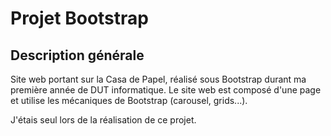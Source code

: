 # Projet Bootstrap

## Description générale

Site web portant sur la Casa de Papel, réalisé sous Bootstrap durant ma première année de DUT informatique. Le site web est composé d'une page et utilise les mécaniques de Bootstrap (carousel, grids...).

J'étais seul lors de la réalisation de ce projet.
